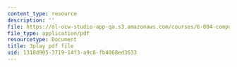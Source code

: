 ```yaml
---
content_type: resource
description: ''
file: https://ol-ocw-studio-app-qa.s3.amazonaws.com/courses/6-004-computation-structures-spring-2017/1318d905371914f3a9c8fb4068ed3633_aheyquidLO8.pdf
file_type: application/pdf
resourcetype: Document
title: 3play pdf file
uid: 1318d905-3719-14f3-a9c8-fb4068ed3633
---
```

